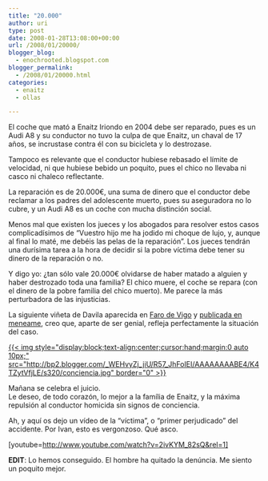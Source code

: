 ```yaml
---
title: "20.000"
author: uri
type: post
date: 2008-01-28T13:08:00+00:00
url: /2008/01/20000/
blogger_blog:
  - enochrooted.blogspot.com
blogger_permalink:
  - /2008/01/20000.html
categories:
  - enaitz
  - ollas

---
```

El coche que mató a Enaitz Iriondo en 2004 debe ser reparado, pues es un Audi A8 y su conductor no tuvo la culpa de que Enaitz, un chaval de 17 años, se incrustase contra él con su bicicleta y lo destrozase. 

Tampoco es relevante que el conductor hubiese rebasado el límite de velocidad, ni que hubiese bebido un poquito, pues el chico no llevaba ni casco ni chaleco reflectante. 

La reparación es de 20.000€, una suma de dinero que el conductor debe reclamar a los padres del adolescente muerto, pues su aseguradora no lo cubre, y un Audi A8 es un coche con mucha distinción social.

Menos mal que existen los jueces y los abogados para resolver estos casos complicadísimos de &#8220;Vuestro hijo me ha jodido mi choque de lujo, y, aunque al final lo maté, me debéis las pelas de la reparación&#8221;. Los jueces tendrán una durísima tarea a la hora de decidir si la pobre víctima debe tener su dinero de la reparación o no.

Y digo yo: ¿tan sólo vale 20.000€ olvidarse de haber matado a alguien y haber destrozado toda una familia? El chico muere, el coche se repara (con el dinero de la pobre familia del chico muerto). Me parece la más perturbadora de las injusticias.

La siguiente viñeta de Davila aparecida en [Faro de Vigo][1] y [publicada en meneame][2], creo que, aparte de ser genial, refleja perfectamente la situación del caso.

[{{< img style="display:block;text-align:center;cursor:hand;margin:0 auto 10px;" src="http://bp2.blogger.com/_WEHvyZj_jiU/R57_JhFoIEI/AAAAAAAABE4/K4TZytVfjLE/s320/conciencia.jpg" border="0" >}}][3]

Mañana se celebra el juicio.  
Le deseo, de todo corazón, lo mejor a la família de Enaitz, y la máxima repulsión al conductor homicida sin signos de conciencia.

Ah, y aquí os dejo un vídeo de la &#8220;víctima&#8221;, o &#8220;primer perjudicado&#8221; del accidente. Por Ivan, esto es vergonzoso. Qué asco.

[youtube=http://www.youtube.com/watch?v=2ivKYM_82sQ&rel=1]

<span style="font-weight:bold;">EDIT</span>: Lo hemos conseguido. El hombre ha quitado la denúncia. Me siento un poquito mejor.

 [1]: http://www.farodevigo.es/
 [2]: http://meneame.net/story/acerca-conductor-reclama-20-mil-euros-padres-chaval-mato-humor
 [3]: http://bp2.blogger.com/_WEHvyZj_jiU/R57_JhFoIEI/AAAAAAAABE4/K4TZytVfjLE/s1600-h/conciencia.jpg